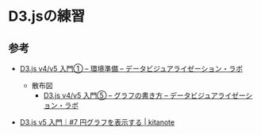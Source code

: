 # D3.jsの練習

## 参考
- [D3.js v4/v5 入門① – 環境準備 – データビジュアライゼーション・ラボ](https://wizardace.com/d3-js-tutorial1/)
    - 散布図
        - [D3.js v4/v5 入門⑤ – グラフの書き方 – データビジュアライゼーション・ラボ](https://wizardace.com/d3-js-tutorial5/)

- [D3.js v5 入門｜#7 円グラフを表示する | kitanote](https://kita-note.com/d3-tutorial-7)
